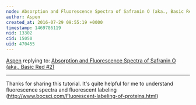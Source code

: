 ```yaml
---
node: Absorption and Fluorescence Spectra of Safranin O (aka., Basic Red #2)
author: Aspen
created_at: 2016-07-29 09:55:19 +0000
timestamp: 1469786119
nid: 13302
cid: 15050
uid: 470455
---
```




[Aspen](../profile/Aspen) replying to: [Absorption and Fluorescence Spectra of Safranin O (aka., Basic Red #2)](../notes/dhaffnersr/07-20-2016/absorption-and-fluorescence-spectra-of-safranin-o-aka-basic-red-2)

----
Thanks for sharing this tutorial. It's quite helpful for me to understand fluorescence spectra and fluorescent labeling (http://www.bocsci.com/Fluorescent-labeling-of-proteins.html)
